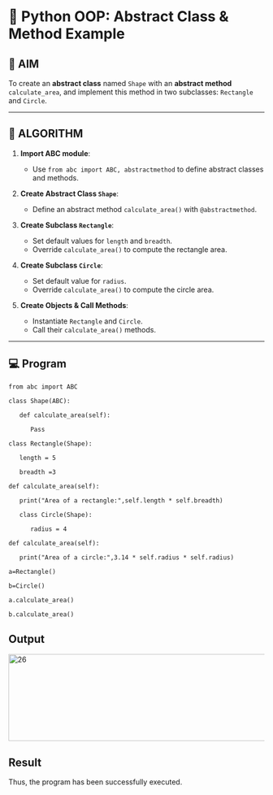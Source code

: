 # 🐍 Python OOP: Abstract Class & Method Example

## 🎯 AIM

To create an **abstract class** named `Shape` with an **abstract method** `calculate_area`, and implement this method in two subclasses: `Rectangle` and `Circle`.

---

## 🧠 ALGORITHM

1. **Import ABC module**:
   - Use `from abc import ABC, abstractmethod` to define abstract classes and methods.

2. **Create Abstract Class `Shape`**:
   - Define an abstract method `calculate_area()` with `@abstractmethod`.

3. **Create Subclass `Rectangle`**:
   - Set default values for `length` and `breadth`.
   - Override `calculate_area()` to compute the rectangle area.

4. **Create Subclass `Circle`**:
   - Set default value for `radius`.
   - Override `calculate_area()` to compute the circle area.

5. **Create Objects & Call Methods**:
   - Instantiate `Rectangle` and `Circle`.
   - Call their `calculate_area()` methods.

---

## 💻 Program
```
from abc import ABC 

class Shape(ABC): 

   def calculate_area(self): 

      Pass 

class Rectangle(Shape): 

   length = 5 

   breadth =3

def calculate_area(self): 

   print("Area of a rectangle:",self.length * self.breadth)

   class Circle(Shape): 

      radius = 4 

def calculate_area(self): 

   print("Area of a circle:",3.14 * self.radius * self.radius) 

a=Rectangle() 

b=Circle() 

a.calculate_area() 

b.calculate_area()
```

## Output
<img width="598" height="171" alt="26" src="https://github.com/user-attachments/assets/17acc4a2-2bc0-41cb-b299-07ae3f747e10" />

## Result
   Thus, the program has been successfully executed.

